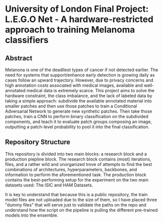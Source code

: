 <h1> University of London Final Project: L.E.G.O Net - A hardware-restricted approach to training Melanoma classifiers </h1>

<h2> Abstract </h2>

<p>Melanona is one of the deadliest types of cancer if not detected earlier. The need for systems that support/enhance early detection is growing daily as cases follow an upward trajectory. However, due to privacy concerns and high annotation costs associated with medical images, available and well-annotated medical data is extremely scarce. This project aims to solve the hardware constraint, the class imbalance, and the lack of labeled data by taking a simple approach: subdivide the available annotated material into smaller patches and then use those patches to train a Conditional Adversarial Network to generate new synthetic patches. Then take those patches, train a CNN to perform binary classification on the subdivided components, and teach it to evaluate patch groups composing an image, outputting a patch-level probability to pool it into the final classification. </p>

<h2> Repository Structure </h2>

<p>This repository is divided into two main blocks: a research block and a production piepline block. The research block contains (most) iterations, files, and a rather wild and unorganized trove of attempts to find the best combinations of architectures, hyperparameters, backbones, and information to perform the aforementioned task. The production block contains the best-performing setup for the experiment on the two main datasets used: The ISIC and HAM Datasets.

It is key to understand that because this is a public repository, the train model files are not uploaded due to the size of them, so I have placed three "dummy files" that will serve just to validate the paths on the repo and understand how the script on the pipeline is pulling the different pre-trained models into the ensemble.

</p>

